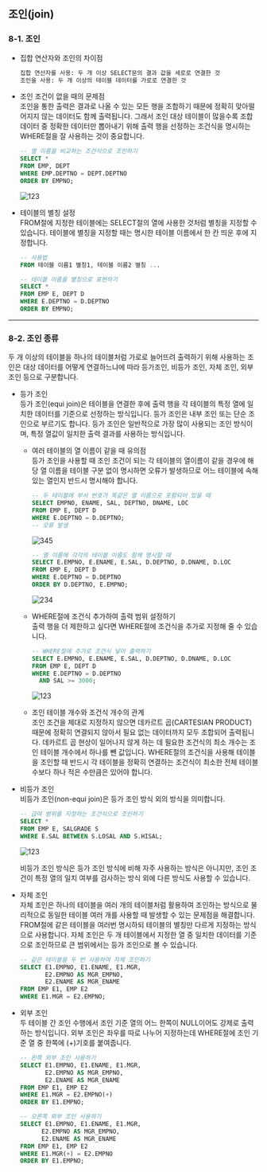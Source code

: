 ## 조인(join)
### 8-1. 조인
- 집합 연산자와 조인의 차이점<br>
  ```SQL
  집합 연산자를 사용: 두 개 이상 SELECT문의 결과 값을 세로로 연결한 것
  조인을 사용: 두 개 이상의 테이블 데이터를 가로로 연결한 것
  ```

- 조인 조건이 없을 때의 문제점<br>
  조인을 통한 출력은 결과로 나올 수 있는 모든 행을 조합하기 때문에 정확히 맞아떨어지지 않는 데이터도 함께 출력됩니다.
  그래서 조인 대상 테이블이 많을수록 조합 데이터 중 정확한 데이터만 뽑아내기 위해 출력 행을 선정하는 조건식을 명시하는 WHERE절을 잘 사용하는 것이 중요합니다.

  ```SQL
  -- 열 이름을 비교하는 조건식으로 조인하기
  SELECT *
  FROM EMP, DEPT
  WHERE EMP.DEPTNO = DEPT.DEPTNO
  ORDER BY EMPNO;
  ```

  ![123](https://github.com/hilim9/sql_study/assets/134352560/34d95a4f-be68-4dc3-98b4-038ba9f61575)

- 테이블의 별칭 설정<br>
  FROM절에 지정한 테이블에는 SELECT절의 열에 사용한 것처럼 별칭을 지정할 수 있습니다.
  테이블에 별칭을 지정할 때는 명시한 테이블 이름에서 한 칸 띄운 후에 지정합니다.
  ```SQL
  -- 사용법
  FROM 테이블 이름1 별칭1, 테이블 이름2 별칭 ...
  ```

  ```SQL
  -- 테이블 이름을 별칭으로 표현하기
  SELECT *
  FROM EMP E, DEPT D
  WHERE E.DEPTNO = D.DEPTNO
  ORDER BY EMPNO;
  ```
---
### 8-2. 조인 종류
두 개 이상의 테이블을 하나의 테이블처럼 가로로 늘어뜨려 출력하기 위해 사용하는 조인은 
대상 데이터를 어떻게 연결하느냐에 따라 등가조인, 비등가 조인, 자체 조인, 외부 조인 등으로 구분합니다.

- 등가 조인<br>
  등가 조인(equi join)은 테이블을 연결한 후에 출력 행을 각 테이블의 특정 열에 일치한 데이터를 기준으로 선정하는 방식입니다.
  등가 조인은 내부 조인 또는 단순 조인으로 부르기도 합니다.
  등가 조인은 일반적으로 가장 많이 사용되는 조인 방식이며, 특정 열값이 일치한 출력 결과를 사용하는 방식입니다.

  - 여러 테이블의 열 이름이 같을 때 유의점<br>
    등가 조인을 사용할 때 조인 조건이 되는 각 테이블의 열이름이 같을 경우에 해당 열 이름을 테이블 구분 없이 명시하면 오류가 발생하므로
    어느 테이블에 속해 있는 열인지 반드시 명시해야 합니다.

    ```SQL
    -- 두 테이블에 부서 번호가 똑같은 열 이름으로 포함되어 있을 때    
    SELECT EMPNO, ENAME, SAL, DEPTNO, DNAME, LOC
    FROM EMP E, DEPT D
    WHERE E.DEPTNO = D.DEPTNO;
    -- 오류 발생
    ```
    ![345](https://github.com/hilim9/sql_study/assets/134352560/19b96e9e-b013-4d07-a6d9-51df7a8c068e)

    ```SQL
    -- 열 이름에 각각의 테이블 이름도 함께 명시할 때
    SELECT E.EMPNO, E.ENAME, E.SAL, D.DEPTNO, D.DNAME, D.LOC
    FROM EMP E, DEPT D
    WHERE E.DEPTNO = D.DEPTNO
    ORDER BY D.DEPTNO, E.EMPNO;
    ```
    ![234](https://github.com/hilim9/sql_study/assets/134352560/408b24db-9335-456d-92c5-b03d2b73d9f4)


  - WHERE절에 조건식 추가하여 출력 범위 설정하기<br>
    출력 행을 더 제한하고 싶다면 WHERE절에 조건식을 추가로 지정해 줄 수 있습니다.
    ```SQL
    -- WHERE절에 추가로 조건식 넣어 출력하기
    SELECT E.EMPNO, E.ENAME, E.SAL, D.DEPTNO, D.DNAME, D.LOC
    FROM EMP E, DEPT D
    WHERE E.DEPTNO = D.DEPTNO
      AND SAL >= 3000;
    ```
    ![123](https://github.com/hilim9/sql_study/assets/134352560/2dc37c9b-692b-4efe-a259-3a091bffd055)

  - 조인 테이블 개수와 조건식 개수의 관계<br>
    조인 조건을 제대로 지정하지 않으면 데카르트 곱(CARTESIAN PRODUCT) 때문에 정확히 연결되지 않아서 필요 없는 데이터까지 모두 조합되어 출력됩니다.
    데카르트 곱 현상이 일어나지 않게 하는 데 필요한 조건식의 최소 개수는 조인 테이블 개수에서 하나를 뺀 값입니다.
    WHERE절의 조건식을 사용해 테이블을 조인할 때 반드시 각 테이블을 정확히 연결하는 조건식이 최소한 전체 테이블 수보다 하나 적은 수만큼은 있어야 합니다.

- 비등가 조인<br>
  비등가 조인(non-equi join)은 등가 조인 방식 외의 방식을 의미합니다.

  ```SQL
  -- 급여 범위를 지정하는 조건식으로 조인하기
  SELECT *
  FROM EMP E, SALGRADE S
  WHERE E.SAL BETWEEN S.LOSAL AND S.HISAL;
  ```
  ![123](https://github.com/hilim9/sql_study/assets/134352560/0f7d5cec-98ce-4b4d-aadc-8dda4a3e6cd2)

  비등가 조인 방식은 등가 조인 방식에 비해 자주 사용하는 방식은 아니지만, 조인 조건이 특정 열의 일치 여부를 검사하는 방식 외에 다른 방식도 사용할 수 있습니다.

- 자체 조인<br>
  자체 조인은 하나의 테이블을 여러 개의 테이블처럼 활용하여 조인하는 방식으로 물리적으로 동일한 테이블 여러 개를 사용할 때 발생할 수 있는 문제점을 해결합니다.
  FROM절에 같은 테이블을 여러번 명시하되 테이블의 별칭만 다르게 지정하는 방식으로 사용합니다.
  자체 조인은 두 개 테이블에서 지정한 열 중 일치한 데이터를 기준으로 조인하므로 큰 범위에서는 등가 조인으로 볼 수 있습니다.
  ```SQL
  -- 같은 테이블을 두 번 사용하여 자체 조인하기
  SELECT E1.EMPNO, E1.ENAME, E1.MGR,
         E2.EMPNO AS MGR_EMPNO,
         E2.ENAME AS MGR_ENAME
  FROM EMP E1, EMP E2
  WHERE E1.MGR = E2.EMPNO;
  ```

- 외부 조인<br>
  두 테이블 간 조인 수행에서 조인 기준 열의 어느 한쪽이 NULL이어도 강제로 출력하는 방식입니다.
  외부 조인은 좌우를 따로 나누어 지정하는데 WHERE절에 조인 기준 열 중 한쪽에 (+)기호를 붙여줍니다.
  ```SQL
  -- 왼쪽 외부 조인 사용하기
  SELECT E1.EMPNO, E1.ENAME, E1.MGR,
         E2.EMPNO AS MGR_EMPNO,
         E2.ENAME AS MGR_ENAME
  FROM EMP E1, EMP E2
  WHERE E1.MGR = E2.EMPNO(+)
  ORDER BY E1.EMPNO;
  ```
  
   ```SQL
  -- 오른쪽 외부 조인 사용하기
  SELECT E1.EMPNO, E1.ENAME, E1.MGR,
         E2.EMPNO AS MGR_EMPNO,
         E2.ENAME AS MGR_ENAME
  FROM EMP E1, EMP E2
  WHERE E1.MGR(+) = E2.EMPNO
  ORDER BY E1.EMPNO;
  ```

